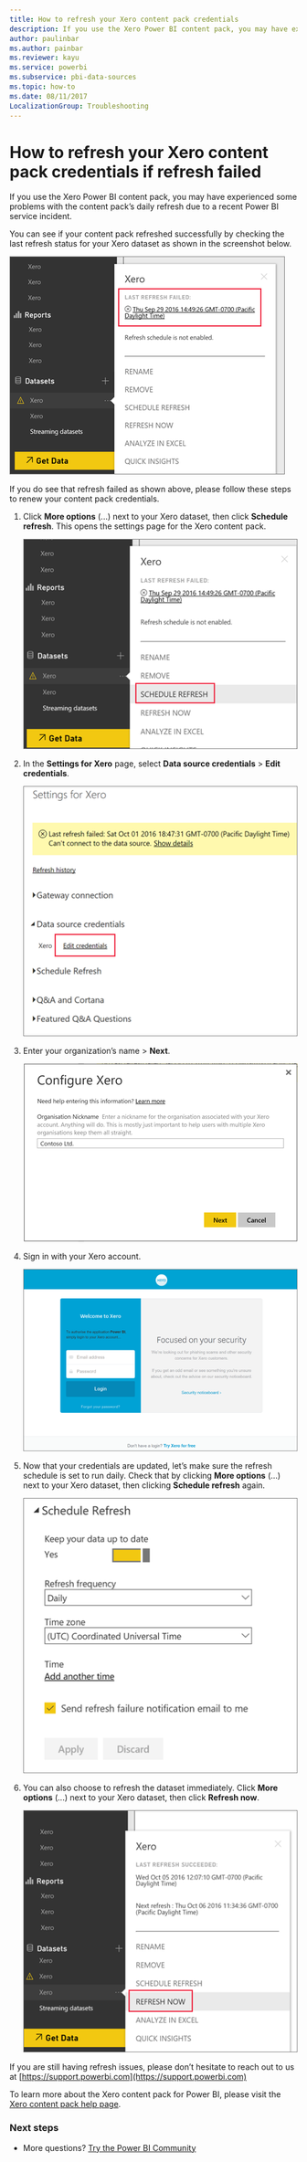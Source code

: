```yaml
---
title: How to refresh your Xero content pack credentials
description: If you use the Xero Power BI content pack, you may have experienced a problem with the content pack’s daily refresh due to a recent Power BI service incident.
author: paulinbar
ms.author: painbar
ms.reviewer: kayu
ms.service: powerbi
ms.subservice: pbi-data-sources
ms.topic: how-to
ms.date: 08/11/2017
LocalizationGroup: Troubleshooting
---
```

# How to refresh your Xero content pack credentials if refresh failed
If you use the Xero Power BI content pack, you may have experienced some problems with the content pack’s daily refresh due to a recent Power BI service incident.

You can see if your content pack refreshed successfully by checking the last refresh status for your Xero dataset as shown in the screenshot below.

![Screenshot of the Xero dialog, showing the refresh status for your Xero dataset.](media/service-refresh-xero-credentials/power-bi-xero-refresh-failed.png)

If you do see that refresh failed as shown above, please follow these steps to renew your content pack credentials.

1. Click **More options** (...) next to your Xero dataset, then click **Schedule refresh**. This opens the settings page for the Xero content pack.
   
    ![Screenshot of the Xero dialog, showing the Schedule Refresh selection.](media/service-refresh-xero-credentials/power-bi-xero-schedule-refresh.png)
2. In the **Settings for Xero** page, select **Data source credentials** > **Edit credentials**.
   
    ![Screenshot of the Xero Settings dialog, showing the settings for Xero with Edit credentials selected.](media/service-refresh-xero-credentials/power-bi-xero-settings-page.png)
3. Enter your organization’s name > **Next**.
   
    ![Screenshot of the Configure Xero dialog, showing the Organization's name.](media/service-refresh-xero-credentials/power-bi-xero-configure.png)
4. Sign in with your Xero account.
   
    ![Screenshot of the Xero sign in dialog, showing how to sign into your Xero account.](media/service-refresh-xero-credentials/power-bi-xero-welcome.png)
5. Now that your credentials are updated, let’s make sure the refresh schedule is set to run daily. Check that by clicking **More options** (...) next to your Xero dataset, then clicking **Schedule refresh** again.
   
    ![Screenshot of the Schedule Refresh dialog, showing the refresh frequency and time zone.](media/service-refresh-xero-credentials/power-bi-xero-refresh-schedule.png)
6. You can also choose to refresh the dataset immediately. Click **More options** (...) next to your Xero dataset, then click **Refresh now**.
   
    ![Screenshot of the Xero dialog, showing the Refresh Now selected.](media/service-refresh-xero-credentials/power-bi-xero-refresh-now.png)

If you are still having refresh issues, please don’t hesitate to reach out to us at [https://support.powerbi.com](https://support.powerbi.com) 

To learn more about the Xero content pack for Power BI, please visit the [Xero content pack help page](service-connect-to-xero.md).

### Next steps
* More questions? [Try the Power BI Community](https://community.powerbi.com/)

